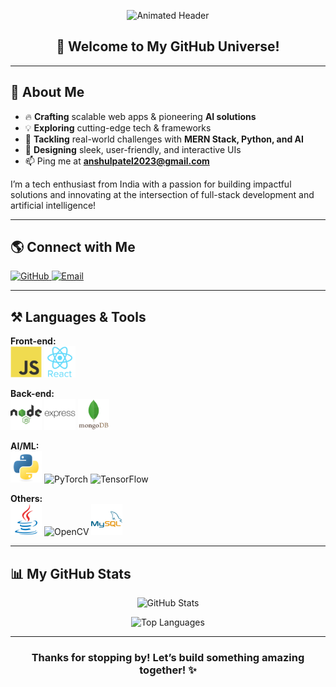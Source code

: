 <p align="center">
  <img src="https://readme-typing-svg.herokuapp.com?font=Roboto&size=30&duration=5000&pause=1000&color=00BFFF&center=true&vCenter=true&width=700&lines=Hello+World!+I'm+Patel+Anshul+Bakulbhai;A+Passionate+Full-Stack+Developer+%26+AI+Enthusiast;Turning+Ideas+into+Reality+with+Code" alt="Animated Header" />
</p>

<h2 align="center">👋 Welcome to My GitHub Universe!</h2>

---

## 🚀 About Me
- 🔥 **Crafting** scalable web apps & pioneering **AI solutions**  
- 💡 **Exploring** cutting-edge tech & frameworks  
- 🎯 **Tackling** real-world challenges with **MERN Stack, Python, and AI**  
- 🎨 **Designing** sleek, user-friendly, and interactive UIs  
- 📫 Ping me at **[anshulpatel2023@gmail.com](mailto:anshulpatel2023@gmail.com)**  

I’m a tech enthusiast from India with a passion for building impactful solutions and innovating at the intersection of full-stack development and artificial intelligence!

---

## 🌎 Connect with Me
<p align="left">
  <a href="https://github.com/anshul755" target="_blank">
    <img src="https://img.shields.io/badge/GitHub-181717?style=for-the-badge&logo=github&logoColor=white" alt="GitHub"/>
  </a>
  <a href="mailto:anshulpatel2023@gmail.com" target="_blank">
    <img src="https://img.shields.io/badge/Email-D14836?style=for-the-badge&logo=gmail&logoColor=white" alt="Email"/>
  </a>
</p>

---

## ⚒️ Languages & Tools
<p align="left">
  <strong>Front-end:</strong><br>
  <img src="https://raw.githubusercontent.com/devicons/devicon/master/icons/javascript/javascript-original.svg" alt="JavaScript" width="50" height="50" title="JavaScript"/>
  <img src="https://raw.githubusercontent.com/devicons/devicon/master/icons/react/react-original-wordmark.svg" alt="React" width="50" height="50" title="React"/><br>
  
  <strong>Back-end:</strong><br>
  <img src="https://raw.githubusercontent.com/devicons/devicon/master/icons/nodejs/nodejs-original-wordmark.svg" alt="Node.js" width="50" height="50" title="Node.js"/>
  <img src="https://raw.githubusercontent.com/devicons/devicon/master/icons/express/express-original-wordmark.svg" alt="Express.js" width="50" height="50" title="Express.js"/>
  <img src="https://raw.githubusercontent.com/devicons/devicon/master/icons/mongodb/mongodb-original-wordmark.svg" alt="MongoDB" width="50" height="50" title="MongoDB"/><br>
  
  <strong>AI/ML:</strong><br>
  <img src="https://raw.githubusercontent.com/devicons/devicon/master/icons/python/python-original.svg" alt="Python" width="50" height="50" title="Python"/>
  <img src="https://www.vectorlogo.zone/logos/pytorch/pytorch-icon.svg" alt="PyTorch" width="50" height="50" title="PyTorch"/>
  <img src="https://www.vectorlogo.zone/logos/tensorflow/tensorflow-icon.svg" alt="TensorFlow" width="50" height="50" title="TensorFlow"/><br>
  
  <strong>Others:</strong><br>
  <img src="https://raw.githubusercontent.com/devicons/devicon/master/icons/java/java-original.svg" alt="Java" width="50" height="50" title="Java"/>
  <img src="https://www.vectorlogo.zone/logos/opencv/opencv-icon.svg" alt="OpenCV" width="50" height="50" title="OpenCV"/>
  <img src="https://raw.githubusercontent.com/devicons/devicon/master/icons/mysql/mysql-original-wordmark.svg" alt="MySQL" width="50" height="50" title="MySQL"/>
</p>

---

## 📊 My GitHub Stats
<p align="center">
  <img src="https://github-readme-stats.vercel.app/api?username=anshul755&show_icons=true&theme=dracula" alt="GitHub Stats"/>
</p>
<p align="center">
  <img src="https://github-readme-stats.vercel.app/api/top-langs/?username=anshul755&layout=compact&theme=dracula" alt="Top Languages"/>
</p>

---

<h3 align="center">Thanks for stopping by! Let’s build something amazing together! ✨</h3>
